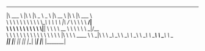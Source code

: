  ________       ___      _____ ______       ________      ___           _______      
|\   ___  \    |\  \    |\   _ \  _   \    |\   __  \    |\  \         |\  ___ \     
\ \  \\ \  \   \ \  \   \ \  \\\__\ \  \   \ \  \|\ /_   \ \  \        \ \   __/|    
 \ \  \\ \  \   \ \  \   \ \  \\|__| \  \   \ \   __  \   \ \  \        \ \  \_|/__  
  \ \  \\ \  \   \ \  \   \ \  \    \ \  \   \ \  \|\  \   \ \  \____    \ \  \_|\ \ 
   \ \__\\ \__\   \ \__\   \ \__\    \ \__\   \ \_______\   \ \_______\   \ \_______\
    \|__| \|__|    \|__|    \|__|     \|__|    \|_______|    \|_______|    \|_______|
                                                                                     
                                                                                     
                                                                                     
